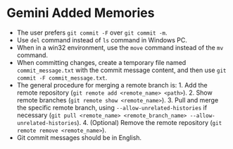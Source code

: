 # Gemini Added Memories
- The user prefers `git commit -F` over `git commit -m`.
- Use `del` command instead of `ls` command in Windows PC.
- When in a win32 environment, use the `move` command instead of the `mv` command.
- When committing changes, create a temporary file named `commit_message.txt` with the commit message content, and then use `git commit -F commit_message.txt`.
- The general procedure for merging a remote branch is: 1. Add the remote repository (`git remote add <remote_name> <path>`). 2. Show remote branches (`git remote show <remote_name>`). 3. Pull and merge the specific remote branch, using `--allow-unrelated-histories` if necessary (`git pull <remote_name> <remote_branch_name> --allow-unrelated-histories`). 4. (Optional) Remove the remote repository (`git remote remove <remote_name>`).
- Git commit messages should be in English.